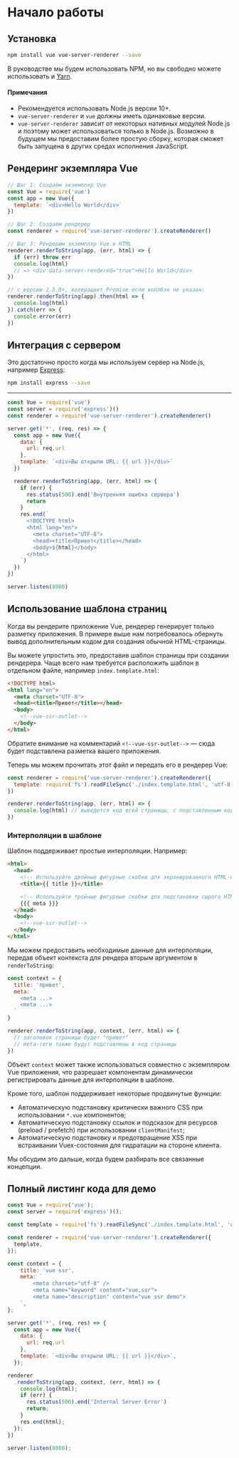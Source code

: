 # Начало работы

## Установка

``` bash
npm install vue vue-server-renderer --save
```

В руководстве мы будем использовать NPM, но вы свободно можете использовать и [Yarn](https://yarnpkg.com/en/).

#### Примечания

- Рекомендуется использовать Node.js версии 10+.
- `vue-server-renderer` и `vue` должны иметь одинаковые версии.
- `vue-server-renderer` зависит от некоторых нативных модулей Node.js и поэтому может использоваться только в Node.js. Возможно в будущем мы предоставим более простую сборку, которая сможет быть запущена в других средах исполнения JavaScript.

## Рендеринг экземпляра Vue

``` js
// Шаг 1: Создаём экземпляр Vue
const Vue = require('vue')
const app = new Vue({
  template: `<div>Hello World</div>`
})

// Шаг 2: Создаём рендерер
const renderer = require('vue-server-renderer').createRenderer()

// Шаг 3: Рендерим экземпляр Vue в HTML
renderer.renderToString(app, (err, html) => {
  if (err) throw err
  console.log(html)
  // => <div data-server-rendered="true">Hello World</div>
})

// с версии 2.5.0+, возвращает Promise если коллбэк не указан:
renderer.renderToString(app).then(html => {
  console.log(html)
}).catch(err => {
  console.error(err)
})
```

## Интеграция с сервером

Это достаточно просто когда мы используем сервер на Node.js, например [Express](https://expressjs.com/):

``` bash
npm install express --save
```
---
``` js
const Vue = require('vue')
const server = require('express')()
const renderer = require('vue-server-renderer').createRenderer()

server.get('*', (req, res) => {
  const app = new Vue({
    data: {
      url: req.url
    },
    template: `<div>Вы открыли URL: {{ url }}</div>`
  })

  renderer.renderToString(app, (err, html) => {
    if (err) {
      res.status(500).end('Внутренняя ошибка сервера')
      return
    }
    res.end(`
      <!DOCTYPE html>
      <html lang="en">
        <meta charset="UTF-8">
        <head><title>Привет</title></head>
        <body>${html}</body>
      </html>
    `)
  })
})

server.listen(8080)
```

## Использование шаблона страниц

Когда вы рендерите приложение Vue, рендерер генерирует только разметку приложения. В примере выше нам потребовалось обернуть вывод дополнительным кодом для создания обычной HTML-страницы.

Вы можете упростить это, предоставив шаблон страницы при создании рендерера. Чаще всего нам требуется расположить шаблон в отдельном файле, например `index.template.html`:

``` html
<!DOCTYPE html>
<html lang="en">
  <meta charset="UTF-8">
  <head><title>Привет</title></head>
  <body>
    <!--vue-ssr-outlet-->
  </body>
</html>
```

Обратите внимание на комментарий `<!--vue-ssr-outlet-->` — сюда будет подставлена разметка вашего приложения.

Теперь мы можем прочитать этот файл и передать его в рендерер Vue:

``` js
const renderer = require('vue-server-renderer').createRenderer({
  template: require('fs').readFileSync('./index.template.html', 'utf-8')
})

renderer.renderToString(app, (err, html) => {
  console.log(html) // выведется код всей страницы, с подставленным кодом приложения.
})
```

### Интерполяции в шаблоне

Шаблон поддерживает простые интерполяции. Например:

``` html
<html>
  <head>
    <!-- Используйте двойные фигурные скобки для экранированного HTML-кода -->
    <title>{{ title }}</title>

    <!-- Используйте тройные фигурные скобки для подстановки сырого HTML -->
    {{{ meta }}}
  </head>
  <body>
    <!--vue-ssr-outlet-->
  </body>
</html>
```

Мы можем предоставить необходимые данные для интерполяции, передав объект контекста для рендера вторым аргументом в `renderToString`:

``` js
const context = {
  title: 'привет',
  meta: `
    <meta ...>
    <meta ...>
  `
}

renderer.renderToString(app, context, (err, html) => {
  // заголовок страницы будет "привет"
  // meta-теги также будут подставлены в код страницы
})
```

Объект `context` может также использоваться совместно с экземпляром Vue приложения, что разрешает компонентам динамически регистрировать данные для интерполяции в шаблоне.

Кроме того, шаблон поддерживает некоторые продвинутые функции:

- Автоматическую подстановку критически важного CSS при использовании `*.vue` компонентов;
- Автоматическую подстановку ссылок и подсказок для ресурсов (preload / prefetch) при использовании `clientManifest`;
- Автоматическую подстановку и предотвращение XSS при встраивании Vuex-состояния для гидратации на стороне клиента.

Мы обсудим это дальше, когда будем разбирать все связанные концепции.

## Полный листинг кода для демо

```js
const Vue = require('vue');
const server = require('express')();

const template = require('fs').readFileSync('./index.template.html', 'utf-8');

const renderer = require('vue-server-renderer').createRenderer({
  template,
});

const context = {
    title: 'vue ssr',
    meta: `
        <meta charset="utf-8" />
        <meta name="keyword" content="vue,ssr">
        <meta name="description" content="vue ssr demo">
    `,
};

server.get('*', (req, res) => {
  const app = new Vue({
    data: {
      url: req.url
    },
    template: `<div>Вы открыли URL: {{ url }}</div>`,
  });

renderer
  .renderToString(app, context, (err, html) => {
    console.log(html);
    if (err) {
      res.status(500).end('Internal Server Error')
      return;
    }
    res.end(html);
  });
})

server.listen(8080);
```
